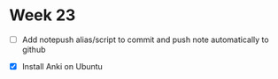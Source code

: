 Week 23
=======
- [ ] Add notepush alias/script to commit and push note automatically to github
- [x] Install Anki on Ubuntu

